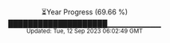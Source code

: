 <p align="center">
⏳Year Progress (69.66 %) <br>
████████████████████▁▁▁▁▁▁▁▁▁▁ <br>
<sub>Updated: Tue, 12 Sep 2023 06:02:49 GMT</sub>
</p>

